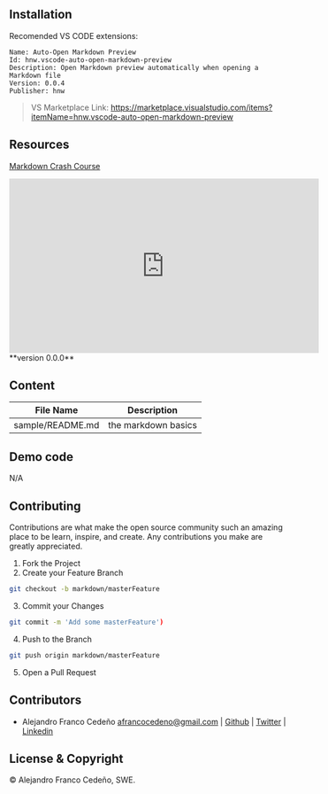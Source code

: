 ## Installation
Recomended VS CODE extensions:
~~~
Name: Auto-Open Markdown Preview
Id: hnw.vscode-auto-open-markdown-preview
Description: Open Markdown preview automatically when opening a Markdown file
Version: 0.0.4
Publisher: hnw
~~~
>VS Marketplace Link: https://marketplace.visualstudio.com/items?itemName=hnw.vscode-auto-open-markdown-preview

## Resources
[Markdown Crash Course](https://www.youtube.com/watch?v=HUBNt18RFbo)
<iframe width="560" height="315" src="https://www.youtube.com/embed/HUBNt18RFbo" title="YouTube video player" frameborder="0" allow="accelerometer; autoplay; clipboard-write; encrypted-media; gyroscope; picture-in-picture" allowfullscreen></iframe>
**version 0.0.0**

## Content

 File Name | Description
-|-
sample/README.md |the markdown basics

## Demo code
N/A

## Contributing
Contributions are what make the open source community such an amazing place to be learn, inspire, and create. Any contributions you make are greatly appreciated.

1. Fork the Project
1. Create your Feature Branch 
~~~bash
git checkout -b markdown/masterFeature
~~~
3. Commit your Changes 
~~~bash
git commit -m 'Add some masterFeature')
~~~
4. Push to the Branch 
~~~bash
git push origin markdown/masterFeature
~~~
5. Open a Pull Request

## Contributors
* Alejandro Franco Cedeño <afrancocedeno@gmail.com> | 
[Github](github.com/afrancocedeno) | 
[Twitter](twitter.com/afrancocedeno) |
[Linkedin](linkedin.com/in/afrancocedeno/)

## License & Copyright

© Alejandro Franco Cedeño, SWE.
